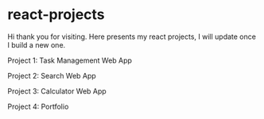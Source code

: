 # react-projects
Hi thank you for visiting. Here presents my react projects, I will update once I build a new one.  

Project 1: Task Management Web App  

Project 2: Search Web App

Project 3: Calculator Web App

Project 4: Portfolio
